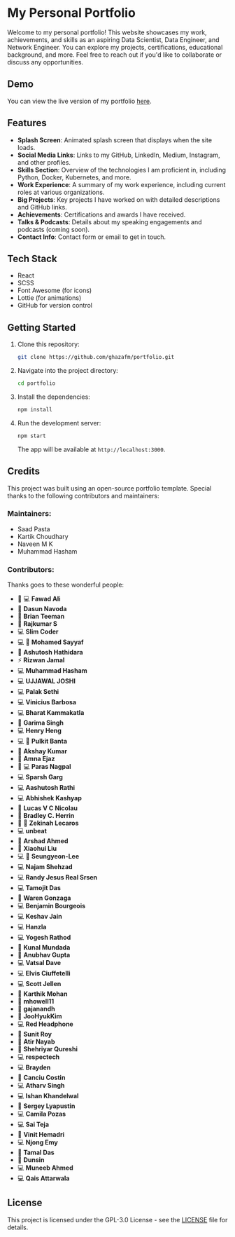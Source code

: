 # My Personal Portfolio

Welcome to my personal portfolio! This website showcases my work, achievements, and skills as an aspiring Data Scientist, Data Engineer, and Network Engineer. You can explore my projects, certifications, educational background, and more. Feel free to reach out if you'd like to collaborate or discuss any opportunities.

## Demo

You can view the live version of my portfolio [here](https://your-portfolio-link.com).

## Features

- **Splash Screen**: Animated splash screen that displays when the site loads.
- **Social Media Links**: Links to my GitHub, LinkedIn, Medium, Instagram, and other profiles.
- **Skills Section**: Overview of the technologies I am proficient in, including Python, Docker, Kubernetes, and more.
- **Work Experience**: A summary of my work experience, including current roles at various organizations.
- **Big Projects**: Key projects I have worked on with detailed descriptions and GitHub links.
- **Achievements**: Certifications and awards I have received.
- **Talks & Podcasts**: Details about my speaking engagements and podcasts (coming soon).
- **Contact Info**: Contact form or email to get in touch.

## Tech Stack

- React
- SCSS
- Font Awesome (for icons)
- Lottie (for animations)
- GitHub for version control

## Getting Started

1. Clone this repository:
   ```bash
   git clone https://github.com/ghazafm/portfolio.git
   ```
2. Navigate into the project directory:
   ```bash
   cd portfolio
   ```
3. Install the dependencies:
   ```bash
   npm install
   ```
4. Run the development server:
   ```bash
   npm start
   ```
   The app will be available at `http://localhost:3000`.

## Credits

This project was built using an open-source portfolio template. Special thanks to the following contributors and maintainers:

### Maintainers:
- Saad Pasta
- Kartik Choudhary
- Naveen M K
- Muhammad Hasham

### Contributors:
Thanks goes to these wonderful people:
- 🤔 💻 **Fawad Ali**
- 📖 **Dasun Navoda**
- 📖 **Brian Teeman**
- 📖 **Rajkumar S**
- 💻 **Slim Coder**
- 💻 📖 **Mohamed Sayyaf**
- 📖 **Ashutosh Hathidara**
- ⚡️ **Rizwan Jamal**
- 💻 **Muhammad Hasham**
- 💻 **UJJAWAL JOSHI**
- 💻 **Palak Sethi**
- 💻 **Vinicius Barbosa**
- 💻 **Bharat Kammakatla**
- 🎨 **Garima Singh**
- 💻 **Henry Heng**
- 💻 🎨 **Pulkit Banta**
- 🐛 **Akshay Kumar**
- 🐛 **Amna Ejaz**
- 🤔 💻 **Paras Nagpal**
- 💻 **Sparsh Garg**
- 💻 **Aashutosh Rathi**
- 💻 **Abhishek Kashyap**
- 🐛 **Lucas V C Nicolau**
- 📖 **Bradley C. Herrin**
- 📖 🤔 **Zekinah Lecaros**
- 💻 **unbeat**
- 📖 **Arshad Ahmed**
- 📖 **Xiaohui Liu**
- 💻 🎨 **Seungyeon-Lee**
- 💻 **Najam Shehzad**
- 💻 **Randy Jesus Real Srsen**
- 💻 **Tamojit Das**
- 📖 **Waren Gonzaga**
- 💻 **Benjamin Bourgeois**
- 💻 **Keshav Jain**
- 💻 **Hanzla**
- 💻 **Yogesh Rathod**
- 📖 **Kunal Mundada**
- 📖 **Anubhav Gupta**
- 💻 **Vatsal Dave**
- 💻 **Elvis Ciuffetelli**
- 💻 **Scott Jellen**
- 🎨 **Karthik Mohan**
- 🐛 **mhowell11**
- 📖 **gajanandh**
- 🐛 **JooHyukKim**
- 💻 **Red Headphone**
- 🐛 **Sunit Roy**
- 🐛 **Atir Nayab**
- 🐛 **Shehriyar Qureshi**
- 💻 **respectech**
- 💻 **Brayden**
- 🐛 **Canciu Costin**
- 💻 **Atharv Singh**
- 💻 **Ishan Khandelwal**
- 📖 **Sergey Lyapustin**
- 💻 **Camila Pozas**
- 💻 **Sai Teja**
- 🐛 **Vinit Hemadri**
- 💻 **Njong Emy**
- 📖 **Tamal Das**
- 📖 **Dunsin**
- 💻 **Muneeb Ahmed**
- 💻 **Qais Attarwala**

## License

This project is licensed under the GPL-3.0 License - see the [LICENSE](LICENSE) file for details.